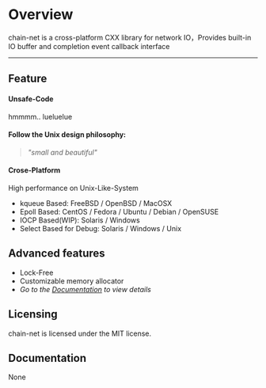 # Overview
chain-net is a cross-platform CXX library for network IO，Provides built-in IO buffer and completion event callback interface

---

## Feature
#### Unsafe-Code
hmmmm.. lueluelue

#### Follow the Unix design philosophy:
>*"small and beautiful"*

#### Crose-Platform
High performance on Unix-Like-System
- kqueue Based: FreeBSD / OpenBSD / MacOSX
- Epoll Based: CentOS / Fedora / Ubuntu / Debian / OpenSUSE
- IOCP Based(WIP): Solaris / Windows
- Select Based for Debug: Solaris / Windows / Unix

## Advanced features
- Lock-Free
- Customizable memory allocator
- *Go to the [Documentation](https://github.com/Xarvie/chain-net/blob/master/README.md#documentation) to view details*

## Licensing

chain-net is licensed under the MIT license. 

## Documentation

None

